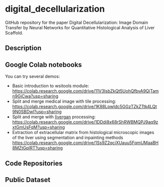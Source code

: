 # digital_decellularization
GitHub repository for the paper Digital Decellularization: Image Domain Transfer by Neural Networks for Quantitative Histological Analysis of Liver Scaffold.

## Description



## Google Colab notebooks
You can try several demos:
* Basic introduction to wsitools module: https://colab.research.google.com/drive/11V3IsbZkQt5UohQfbvA9QjTamn9GjCwa?usp=sharing
* Split and merge medical image with tile processing: https://colab.research.google.com/drive/1K88LpwIdc5GGzTZkZTtk4LQt9N0SBDwl?usp=sharing
* Split and merge with [livergan](https://github.com/VaJavorek/livergan) processing: https://colab.research.google.com/drive/1DDdi8x68rShRWBMQPJ9aq9zxtGmUsFqM?usp=sharing
* Extraction of extracellular matrix from histological microscopic images of the liver using segmentation and inpainting methods https://colab.research.google.com/drive/1Ss9Z2qciXUauu5FqmUMaaBH8MZtGplRT?usp=sharing

## Code Repositories

## Public Dataset
